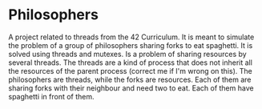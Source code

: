 # Philosophers
A project related to threads from the 42 Curriculum. 
It is meant to simulate the problem of a group of philosophers sharing forks to eat spaghetti.
It is solved using threads and mutexes. Is a problem of sharing resources by several threads.
The threads are a kind of process that does not inherit all the resources of the parent process (correct me if I'm wrong on this).
The philosophers are threads, while the forks are resources. Each of them are sharing forks with their neighbour and need two to eat.
Each of them have spaghetti in front of them.

